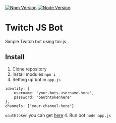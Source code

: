 [![Npm Version](https://img.shields.io/npm/v/tmi.js.svg?style=flat)](https://www.npmjs.org/package/tmi.js) [![Node Version](https://img.shields.io/node/v/tmi.js.svg?style=flat)](https://www.npmjs.org/package/tmi.js)

# Twitch JS Bot
Simple Twitch bot using tmi.js

## Install
1. Clone repository
2. Install modules `npm i`
3. Setting up bot in `app.js`
```
identity: {
    username: "your-bots-username-here",
    password: "oauthtokenhere"
},
channels: ["your-channel-here"]
```
`oauthtoken` you can get [here](https://twitchapps.com/tmi/)
4. Run bot `node app.js`



